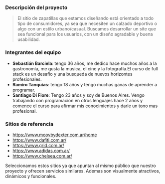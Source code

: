 ### **Descripción del proyecto** 
>El sitio de zapatillas que estamos diseñando está orientado a todo tipo de consumidores, ya sea que necesiten un calzado deportivo o algo con un estilo urbano/casual.
Buscamos desarrollar un site que sea funcional para los usuarios, con un diseño agradable y buena usabilidad.

### **Integrantes del equipo** 

- **Sebastián Barciela**: tengo 36 años, me dedico hace muchos años a la gastronomía, me gusta la musica, el cine y la fotografía.El curso de full stack es un desafio y una busqueda de nuevos horizontes profesionales.
- **Ramiro Tanquias**: tengo 18 años y tengo muchas ganas de aprender a programar.
- **Santiago Di Fiore**: Tengo 23 años y soy de Buenos Aires. Vengo trabajando con programacion en otros lenguajes hace 2 años y comence el curso para afirmar mis conocimientos y darle un tono mas profesional. 

### **Sitios de referencia**

- https://www.moovbydexter.com.ar/home
- https://www.dafiti.com.ar/
- https://www.grid.com.ar/
- https://www.adidas.com.ar/
- https://www.chelsea.com.ar/

Seleccionamos estos sitios ya que apuntan al mismo público que nuestro proyecto y ofrecen servicios similares. Ademas son visualmente atractivos, dinámicos y funcionales.